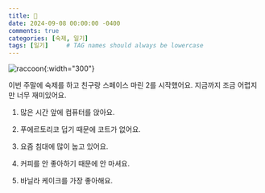 ```yaml
---
title: 🐄
date: 2024-09-08 00:00:00 -0400
comments: true
categories: [숙제, 일기]
tags: [일기]     # TAG names should always be lowercase
---
```


![raccoon](https://uproxx.com/wp-content/uploads/2020/12/rocket-raccoon-feat.jpg?w=640){:width="300"}

이번 주말에 숙제를 하고 친구랑 스페이스 마린 2를 시작했어요. 지금까지 조금 어렵지만 너무 재미있어요.  

1. 많은 시간 앞에 컴퓨터를 앉아요.

2. 푸에르토리코 덥기 때문에 코트가 없어요.

3. 요즘 침대에 많이 눕고 있어요.

4. 커피를 안 좋아하기 때문에 안 마셔요.

5. 바닐라 케이크를 가장 좋아해요.
